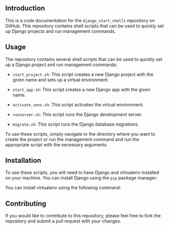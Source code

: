 ## Introduction

This is a code documentation for the `django_start_shells` repository on GitHub. This repository contains shell scripts that can be used to quickly set up Django projects and run management commands.

## Usage

The repository contains several shell scripts that can be used to quickly set up a Django project and run management commands:

- `start_project.sh`: This script creates a new Django project with the given name and sets up a virtual environment.

- `start_app.sh`: This script creates a new Django app with the given name.

- `activate_venv.sh`: This script activates the virtual environment.

- `runserver.sh`: This script runs the Django development server.

- `migrate.sh`: This script runs the Django database migrations.

To use these scripts, simply navigate to the directory where you want to create the project or run the management command and run the appropriate script with the necessary arguments.

## Installation

To use these scripts, you will need to have Django and virtualenv installed on your machine. You can install Django using the `pip` package manager:


You can install virtualenv using the following command:


## Contributing

If you would like to contribute to this repository, please feel free to fork the repository and submit a pull request with your changes.
